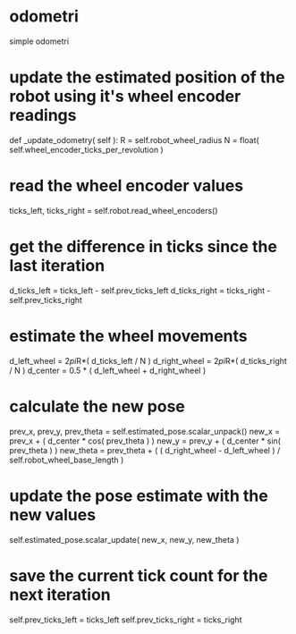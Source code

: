 # odometri
simple odometri
# update the estimated position of the robot using it's wheel encoder readings
def _update_odometry( self ):
  R = self.robot_wheel_radius
  N = float( self.wheel_encoder_ticks_per_revolution )
  
  # read the wheel encoder values
  ticks_left, ticks_right = self.robot.read_wheel_encoders()
  
  # get the difference in ticks since the last iteration
  d_ticks_left = ticks_left - self.prev_ticks_left
  d_ticks_right = ticks_right - self.prev_ticks_right
  
  # estimate the wheel movements
  d_left_wheel = 2*pi*R*( d_ticks_left / N )
  d_right_wheel = 2*pi*R*( d_ticks_right / N )
  d_center = 0.5 * ( d_left_wheel + d_right_wheel )
  
  # calculate the new pose
  prev_x, prev_y, prev_theta = self.estimated_pose.scalar_unpack()
  new_x = prev_x + ( d_center * cos( prev_theta ) )
  new_y = prev_y + ( d_center * sin( prev_theta ) )
  new_theta = prev_theta + ( ( d_right_wheel - d_left_wheel ) / self.robot_wheel_base_length )
  
  # update the pose estimate with the new values
  self.estimated_pose.scalar_update( new_x, new_y, new_theta )
  
  # save the current tick count for the next iteration
  self.prev_ticks_left = ticks_left
  self.prev_ticks_right = ticks_right
